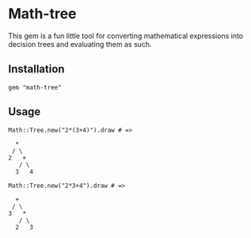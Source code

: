 # Math-tree

This gem is a fun little tool for converting mathematical expressions into decision trees and
evaluating them as such.

## Installation

```
gem "math-tree"
```

## Usage

```
Math::Tree.new("2*(3+4)").draw # =>

  *
 / \
2   +
   / \
  3   4
```

```
Math::Tree.new("2*3+4").draw # =>

  +
 / \
3   *
   / \
  2   3
```
